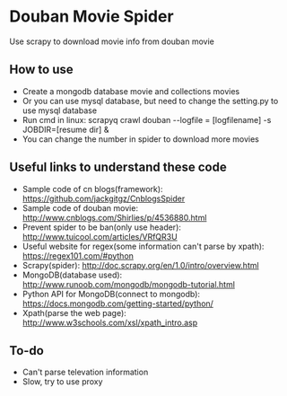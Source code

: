 # Douban Movie Spider

Use scrapy to download movie info from douban movie

## How to use

- Create a mongodb database movie and collections movies
- Or you can use mysql database, but need to change the setting.py to use mysql database
- Run cmd in linux: scrapyq crawl douban --logfile = [logfilename] -s JOBDIR=[resume dir] &
- You can change the number in spider to download more movies

## Useful links to understand these code
- Sample code of cn blogs(framework): https://github.com/jackgitgz/CnblogsSpider
- Sample code of douban movie: http://www.cnblogs.com/Shirlies/p/4536880.html
- Prevent spider to be ban(only use header): http://www.tuicool.com/articles/VRfQR3U
- Useful website for regex(some information can't parse by xpath): https://regex101.com/#python
- Scrapy(spider): http://doc.scrapy.org/en/1.0/intro/overview.html
- MongoDB(database used): http://www.runoob.com/mongodb/mongodb-tutorial.html
- Python API for MongoDB(connect to mongodb): https://docs.mongodb.com/getting-started/python/
- Xpath(parse the web page): http://www.w3schools.com/xsl/xpath_intro.asp

## To-do
- Can't parse televation information
- Slow, try to use proxy
